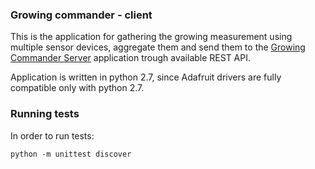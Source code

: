 ### Growing commander - client

This is the application for gathering the growing measurement using multiple sensor devices, 
aggregate them and send them to the [Growing Commander Server](https://github.com/mjarosie/growing-commander-server)
application trough available REST API.

Application is written in python 2.7, since Adafruit drivers are fully compatible only with python 2.7.


### Running tests

In order to run tests:

``` python -m unittest discover ```
